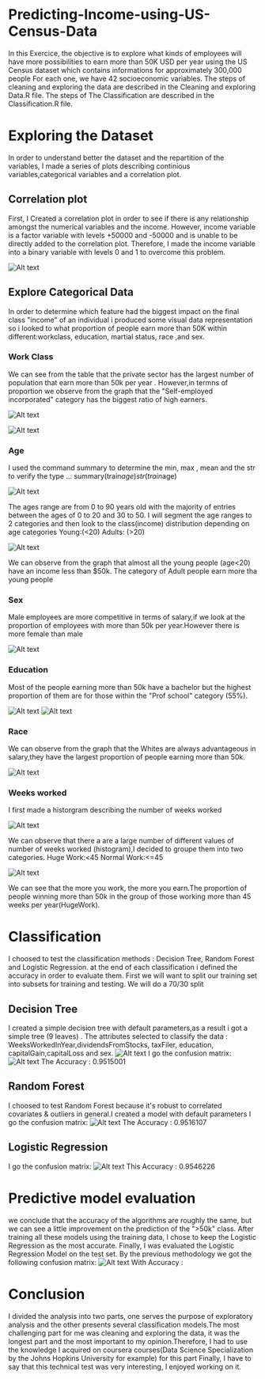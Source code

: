 # Predicting-Income-using-US-Census-Data
In this Exercice, the objective is to explore what kinds of employees will have more possibilities to earn more than 50K USD per year using the US Census dataset which contains informations for approximately 300,000 people For each one, we have 42 socioeconomic variables.
The steps of cleaning and exploring the data are described in the Cleaning and exploring Data.R file.
The steps of The Classification are described in the Classification.R file.
# Exploring the Dataset
In order to understand better the dataset and the repartition of the variables, I made a series of plots describing continious variables,categorical variables and a correlation plot.
## Correlation plot
First, I Created a correlation plot in order to see if there is any relationship amongst the numerical variables and the income. However, income variable is a factor variable with levels +50000 and -50000 and is unable to be directly added to the correlation plot. Therefore, I made the income variable into a binary variable with levels 0 and 1 to overcome this problem.

![Alt text](./Plots/Rplot.png?raw=true)

## Explore Categorical Data

In order to determine which feature had the biggest impact on the final class "income" of an individual i produced some visual data representation so i looked to what proportion of people earn more than 50K within different:workclass, education, martial status, race ,and sex.

### Work Class
We can see from the table that the private sector has the largest number of population that earn more than 50k per year . However,in termns of proportion we observe from the graph that the "Self-employed incorporated" category has the biggest ratio of high earners.

![Alt text](./Plots/workclass.png?raw=true)

![Alt text](./Plots/TableWorkClass.png?raw=true)
### Age
I used the command summary to determine the min, max , mean and the str to verify the type ...
summary(train$age) str(train$age) 

![Alt text](./Plots/ageSummary.png?raw=true)

The ages range are from 0 to 90 years old with the majority of entries between the ages of 0 to 20 and 30 to 50.
I will segment the age ranges to 2 categories and then look to the class(income) distribution depending on age categories 
Young:(<20)
Adults: (>20)

![Alt text](./Plots/Age.png?raw=true)

We can observe from the graph that almost all the young people (age<20) have an income less than $50k. The category of Adult people earn more tha young people 

### Sex
Male employees are more competitive in terms of salary,if we look at the proportion of employees with more than 50k per year.However there is more female than male

![Alt text](./Plots/sex.png?raw=true)


### Education
Most of the people earning more than 50k have a bachelor but the highest proportion of them are for those within the "Prof school" category (55%).

![Alt text](./Plots/education.png?raw=true)
![Alt text](./Plots/TabeEducation.png?raw=true)

### Race 
We can observe from the graph that the Whites are always advantageous in salary,they have the largest proportion of people earning more than 50k.

![Alt text](./Plots/race.png?raw=true)

### Weeks worked
I first made a historgram describing the number of weeks worked 

![Alt text](./Plots/histWeek.png?raw=true)

We can observe that there a are a large number of different values of number of weeks worked (histogram),I decided to groupe them into two categories. 
Huge Work:<45
Normal Work:<=45

![Alt text](./Plots/week.png?raw=true)

We can see that the more you work, the more you earn.The proportion of people winning more than 50k in the group of those working more than 45 weeks per year(HugeWork).

# Classification
I choosed to test the classification methods :  Decision Tree, Random Forest and Logistic Regression.
at the end of each classification i defined the accuracy in order to evaluate them.
First we will want to split our training set into subsets for training and testing. We will do a 70/30 split
## Decision Tree
I created a simple decision tree with default parameters,as a result i got a  simple tree (9 leaves) . The attributes  selected to classify the data : WeeksWorkedInYear,dividendsFromStocks, taxFiler, education, capitalGain,capitalLoss and sex.
![Alt text](./Plots/DT.png?raw=true)
I go the confusion matrix:
![Alt text](./Plots/AccDT.png?raw=true)
The Accuracy : 0.9515001 
## Random Forest
I choosed to test Random Forest because it's robust to correlated covariates & outliers in general.I created a model with default parameters 
I go the confusion matrix:
![Alt text](./Plots/RF.png?raw=true)
The Accuracy : 0.9516107 
## Logistic Regression
I go the confusion matrix:
![Alt text](./Plots/LR.png?raw=true)
This Accuracy : 0.9546226 

# Predictive model evaluation
we conclude that the accuracy of the algorithms are roughly the same, but we can see a little improvement on the prediction of the ">50k" class.
After training all these models using the training data, I chose to keep the Logistic Regression as the most accurate.
Finally, I was evaluated the Logistic Regression Model on the test set. By  the previous methodology we got the following confusion matrix:
![Alt text](./Plots/test.png?raw=true)
With Accuracy : 
# Conclusion
I divided the analysis into two parts, one serves the purpose of exploratory analysis and the other presents several classification models.The most challenging part for me was cleaning and exploring the data, it was the longest part and the most important to my opinion.Therefore, I had to use the knowledge I acquired on coursera courses(Data Science Specialization by the Johns Hopkins University for example) for this part
Finally, I have to say that this technical test was very interesting, I enjoyed working on it.







